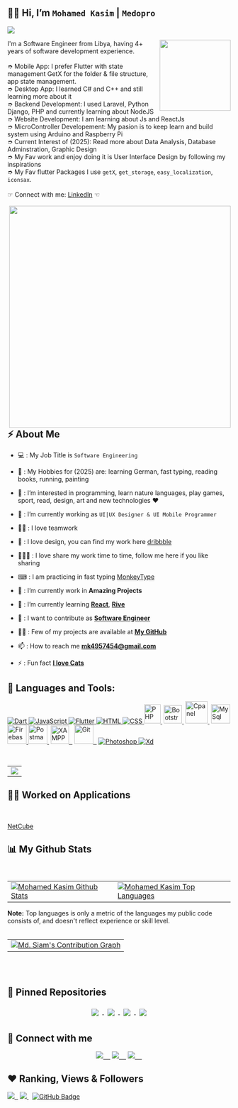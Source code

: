 


## 👋🏼 Hi, I’m `Mohamed Kasim` | `Medopro`

<p align="left">
 <img src="https://readme-typing-svg.herokuapp.com/?lines=Hello+World+from+Github!&center=true&width=360&height=30">
</p>

<img align="right" src="https://i.imgur.com/6AgVgVw.png" height="160"> </img>
    I'm a Software Engineer from Libya, having 4+ years of software development experience. 
    <br><br>
    ➮ Mobile App: I prefer Flutter with state management GetX for the folder & file structure, app state management. <br>
    ➮ Desktop App: I learned C# and C++ and still learning more about it <br>
    ➮ Backend Development: I used Laravel, Python Django, PHP and currently learning about NodeJS <br>
    ➮ Website Development: I am learning about Js and ReactJs <br>
    ➮ MicroController Developement: My pasion is to keep learn and build system using Arduino and Raspberry Pi<br>
    ➮ Current Interest of (2025): Read more about Data Analysis, Database Adminstration, Graphic Design<br>
    ➮ My Fav work and enjoy doing it is User Interface Design by following my inspirations <br>
    ➮ My Fav flutter Packages I use `getX`, `get_storage`, `easy_localization`, `iconsax`. <br><br>
    ☞ Connect with me: <a href = "https://www.linkedin.com/in/mohamed-s-kasim-5a128b189/?utm_source=share&utm_campaign=share_via&utm_content=profile&utm_medium=android_app&fbclid=IwY2xjawFT3r1leHRuA2FlbQIxMAABHWsUD6ZAn9CJdUq9VosSY072fauFf3HK_kwXt5xBNMwt5Wtvg0dR8kcNrg_aem_acIOQGybt5Mps73_vNGQCw">LinkedIn</a> ☜ <br>
     <br>
<img align="right" src="https://img.freepik.com/free-photo/back-view-man-sitting-front-computer-monitor-looking-screen_1142-57790.jpg?uid=P22618739&ga=GA1.1.753955743.1731702716&semt=ais_hybrid" height="500"> </img> <br><br>
     
## ⚡ About Me
<!-- <img align="right" src="https://www.vegamoontech.com/wp-content/uploads/2020/03/web-design.gif" height="270"> </img> -->
 
- 💻 : My Job Title is ```Software Engineering```
- 🎁 : My Hobbies for (2025) are: learning German, fast typing, reading books, running, painting 
- 👀 : I’m interested in programming, learn nature languages, play games, sport, read, design, art and new technologies ♥
- 🌱 : I’m currently working as ```UI|UX Designer & UI Mobile Programmer```
- 🤝🏼 : I love teamwork
- 📱  : I love design, you can find my work here [dribbble](https://dribbble.com/alsanussi)
- 👨🏼‍💻 : I love share my work time to time, follow me here if you like sharing
- ⌨  : I am practicing in fast typing [MonkeyType](https://monkeytype.com/profile/medopro)
- 🔭  : I’m currently work in **Amazing Projects**

- 🌱  : I’m currently learning **[React](https://react.dev/)**, **[Rive](https://rive.app/)**

- 👯  : I want to contribute as **[Software Engineer]()**

- 👨‍💻  : Few of my projects are available at **[My GitHub](https://github.com/mohmedkasim?tab=repositories)**

- 📫  : How to reach me **[mk4957454@gmail.com]()**
    

- ⚡ : Fun fact **[I love Cats]()**


## 🚀 Languages and Tools:

<p align="left"> 
    <a href="https://dart.dev/" target="_blank"> <img src="https://img.icons8.com/color/48/000000/dart.png" title="Dart"/> </a>
    <a href="https://developer.mozilla.org/en-US/docs/Web/JavaScript" target="_blank"> <img src="https://img.icons8.com/color/48/000000/javascript.png" title="JavaScript"/> </a>
    <a href="https://flutter.dev/" target="_blank"> <img src="https://img.icons8.com/color/48/000000/flutter.png" title="Flutter"/> </a> 
    <a href="https://www.w3.org/html/" target="_blank"> <img src="https://img.icons8.com/color/48/000000/html-5.png" title="HTML"/> </a> 
    <a href="https://www.w3schools.com/css/" target="_blank"> <img src="https://img.icons8.com/color/48/000000/css3.png" title="CSS"/> </a> 
    <a href="https://www.w3schools.com/php/" target="_blank"> <img src="https://pngimg.com/uploads/php/php_PNG23.png" title="PHP" width="37" height="43"/>&nbsp;</a>
    <a href="https://getbootstrap.com/" target="_blank"> <img src="https://cdn.worldvectorlogo.com/logos/bootstrap-4.svg" title="Bootstrap" width="41" height="41"/>&nbsp;</a>
    <a href="https://cpanel.net/" target="_blank"> <img src="https://skytoaster.com/assets/images/cpanel/cplogo.svg" title="Cpanel" width="50" height="50"/>&nbsp;</a>
    <a href="https://www.mysql.com/" target="_blank"> <img src="https://www.vectorlogo.zone/logos/mysql/mysql-icon.svg" title="MySql" width="43" height="43"/> </a>
    <a href="https://firebase.google.com/" target="_blank"> <img src="https://www.vectorlogo.zone/logos/firebase/firebase-icon.svg" title="Firebase" width="43" height="43"/> </a>
    <a href="https://postman.com" target="_blank"> <img src="https://www.vectorlogo.zone/logos/getpostman/getpostman-icon.svg" title="Postman" width="43" height="43"/>&nbsp;</a>
    <a href="https://www.apachefriends.org/index.html" target="_blank"> <img src="https://upload.wikimedia.org/wikipedia/en/thumb/7/78/XAMPP_logo.svg/220px-XAMPP_logo.svg.png" title="XAMPP" width="41" height="41"/>&nbsp;&nbsp;</a>
    <a href="https://git-scm.com/" target="_blank"> <img src="https://www.vectorlogo.zone/logos/git-scm/git-scm-icon.svg" title="Git" width="43" height="43"/>&nbsp;&nbsp;</a>
    <a href="https://www.adobe.com/products/photoshop.html" target="_blank"> <img src="https://img.icons8.com/color/48/000000/adobe-photoshop--v1.png" title="Photoshop"/> </a>
    <a href="https://www.adobe.com/products/xd.html" target="_blank"> <img src="https://img.icons8.com/color/48/000000/adobe-xd--v1.png" title="Xd"/> </a>    
     
</p>

<!--
[![Javascript Badge](https://img.shields.io/badge/-Javascript-F0DB4F?style=for-the-badge&labelColor=black&logo=javascript&logoColor=F0DB4F)](#) 
[![Typescript Badge](https://img.shields.io/badge/-Typescript-007acc?style=for-the-badge&labelColor=black&logo=typescript&logoColor=007acc)](#) 
[![Nodejs Badge](https://img.shields.io/badge/-Nodejs-3C873A?style=for-the-badge&labelColor=black&logo=node.js&logoColor=3C873A)](#) 
[![GraphQL Badge](https://img.shields.io/badge/-GraphQl-e535ab?style=for-the-badge&labelColor=black&logo=node.js&logoColor=e535ab)](#) 

-->
<br/>

<p align="center">
    <table align="center">
        <tr>
            <td>
                <a href="https://git.io/streak-stats">
        <img src="https://github-readme-streak-stats.herokuapp.com?user=mohmedkasim&theme=black-ice&hide_border=true&date_format=M%20j%5B%2C%20Y%5D&background=0D1117"/></a>
            </td>
        </tr>
   </table>
</p>

## 👨‍💻 Worked on Applications
<br/>
<p align="left">
    <a href="https://play.google.com/store/apps/details?id=com.teccube.cardshop&hl=en" target="_blank">NetCube</a>&emsp;

</p>


## 📊 My Github Stats

<br/>
<table>
    <tr>
        <td>
            <a href="https://github.com/anuraghazra/github-readme-stats"><img alt="Mohamed Kasim Github Stats" src="https://github-readme-stats.vercel.app/api?username=mohmedkasim&show_icons=true&count_private=true&theme=react&hide_border=true&bg_color=0D1117" />
            </a>
        </td>
        <td>
            <a href="https://github.com/anuraghazra/github-readme-stats"><img alt="Mohamed Kasim Top Languages" src="https://github-readme-stats.vercel.app/api/top-langs/?username=mohmedkasim&langs_count=8.0&count_private=true&layout=compact&theme=react&hide_border=true&bg_color=0D1117" />
            </a>
        </td>
    </tr>
</table>
<b>Note:</b> Top languages is only a metric of the languages my public code consists of, and doesn't reflect experience or skill level.
<br/>
<br/>

<table>
    <tr>
        <td>
            <a href="https://github.com/Ashutosh00710/github-readme-activity-graph"><img alt="Md. Siam's Contribution Graph" src="https://github-readme-activity-graph.vercel.app/graph?username=mohmedkasim&theme=react-dark&hide_border=true" />
            </a>
        </td>
    </tr>
</table>
<br/>
<br/>


## 📌 Pinned Repositories
<p align="center">
    <a href="https://github.com/mohmedkasim/driverBox">
        <img align="center" style="margin:0.5rem" src="https://github-readme-stats.vercel.app/api/pin/?username=mohmedkasim&repo=driverBox&title_color=5BCDEC&text_color=c9cacc&icon_color=4AB197&bg_color=0D1117&" />
    </a>
    <a href="https://github.com/mohmedkasim/HealtyLife">
        <img align="center" style="margin:0.5rem" src="https://github-readme-stats.vercel.app/api/pin/?username=mohmedkasim&repo=HealtyLife&title_color=5BCDEC&text_color=c9cacc&icon_color=4AB197&bg_color=0D1117&" />
    </a>
    <a href="https://github.com/mohmedkasim/food_grap_ui">
        <img align="center" style="margin:0.5rem" src="https://github-readme-stats.vercel.app/api/pin/?username=mohmedkasim&repo=food_grap_ui&title_color=5BCDEC&text_color=c9cacc&icon_color=4AB197&bg_color=0D1117&" />
    </a>
    <a href="https://github.com/mohmedkasim/My_BookLibrary">
        <img align="center" style="margin:0.5rem" src="https://github-readme-stats.vercel.app/api/pin/?username=mohmedkasim&repo=My_BookLibrary&title_color=5BCDEC&text_color=c9cacc&icon_color=4AB197&bg_color=0D1117&" />
    </a>
</p>


## 🔗 Connect with me
<p align="center">
<a href = "https://www.linkedin.com/in/mohamed-s-kasim-5a128b189/?utm_source=share&utm_campaign=share_via&utm_content=profile&utm_medium=android_app&fbclid=IwY2xjawFT3r1leHRuA2FlbQIxMAABHWsUD6ZAn9CJdUq9VosSY072fauFf3HK_kwXt5xBNMwt5Wtvg0dR8kcNrg_aem_acIOQGybt5Mps73_vNGQCw" target="_blank"><img src="https://img.icons8.com/fluent/48/000000/linkedin.png"/>&nbsp;&nbsp;&nbsp;&nbsp;</a>
<a href = "https://x.com/mk_midpro" target="_blank"><img src="https://img.icons8.com/fluent/48/000000/twitter.png"/>&nbsp;&nbsp;&nbsp;&nbsp;</a>
<a href = "https://www.instagram.com/empty.suit/" target="_blank"><img src="https://img.icons8.com/fluent/48/000000/instagram-new.png"/>&nbsp;&nbsp;&nbsp;&nbsp;</a>
</p>

## ❤️ Ranking, Views & Followers
<p align="center">
<!-- <img data-target="animated-image.replacedImage" alt="img" class="AnimatedImagePlayer-animatedImage" src="https://camo.githubusercontent.com/27580a32faa17e70eb452c4d5da3c99194238de3451ffebb88ac92b53f50b98a/68747470733a2f2f6769746875622e6769746875626173736574732e636f6d2f696d616765732f6d6f6e612d6c6f6164696e672d64656661756c742e676966" width="100px" style="display: block; opacity: 1;"><br>
<a href = "https://www.buymeacoffee.com/mdsiam" target="_blank"><img src="https://camo.githubusercontent.com/28aae05a0fba45679e8e27d90609601e249b64a5fe30dfef05495de4f4e318d4/68747470733a2f2f63646e2e6275796d6561636f666665652e636f6d2f627574746f6e732f76322f64656661756c742d79656c6c6f772e706e67" height="70" width="250" alt="chaudharimd" data-canonical-src="https://cdn.buymeacoffee.com/buttons/v2/default-yellow.png" style="max-width: 100%;"></a><br> -->

<a href="https://github.com/Meghna-DAS/github-profile-views-counter"><img src="https://komarev.com/ghpvc/?username=mohmedkasim">&nbsp;&nbsp;</a>
<a href="https://user-badge.committers.top/libya_private/mohmedkasim.svg"><img src="https://user-badge.committers.top/libya_private/mohmedkasim.svg"/>&nbsp;</a>&nbsp;
<a href="https://github.com/mohmedkasim?tab=followers"><img src="https://img.shields.io/github/followers/mohmedkasim?label=Followers&style=social" alt="GitHub Badge"></a>
</p>


<!-- ## 🧮 Visitors Count
<p align="center">
<img align="center" src = "https://profile-counter.glitch.me/mohmedkasim/count.svg" alt ="Loading">
</p> -->
